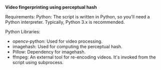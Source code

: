 **Video fingerprinting using perceptual hash**

Requirements:
Python: The script is written in Python, so you'll need a Python interpreter. Typically, Python 3.x is recommended.

Python Libraries:

* opencv-python: Used for video processing.
* imagehash: Used for computing the perceptual hash.
* Pillow: Dependency for imagehash.
* ffmpeg: An external tool for re-encoding videos. It's invoked from the script using subprocess.
